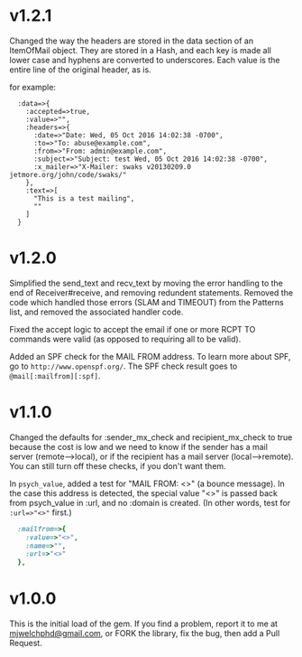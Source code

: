 # v1.2.1
Changed the way the headers are stored in the data section of an ItemOfMail object. They are stored in a Hash, and each key is 
made all lower case and hyphens are converted to underscores. Each value is the entire line of the original header, as is.

for example:

```text
  :data=>{
    :accepted=>true,
    :value=>"",
    :headers=>{
      :date=>"Date: Wed, 05 Oct 2016 14:02:38 -0700",
      :to=>"To: abuse@example.com",
      :from=>"From: admin@example.com",
      :subject=>"Subject: test Wed, 05 Oct 2016 14:02:38 -0700",
      :x_mailer=>"X-Mailer: swaks v20130209.0 jetmore.org/john/code/swaks/"
    },
    :text=>[
      "This is a test mailing",
      ""
    ]
  }
```

# v1.2.0
Simplified the send_text and recv_text by moving the error handling to the end of Receiver#receive, and removing redundent statements. Removed the code which handled those errors (SLAM and TIMEOUT) from the Patterns list, and removed the associated handler code.

Fixed the accept logic to accept the email if one or more RCPT TO commands were valid (as opposed to requiring all to be valid).

Added an SPF check for the MAIL FROM address. To learn more about SPF, go to `http://www.openspf.org/`. The SPF check result goes to `@mail[:mailfrom][:spf]`.

# v1.1.0
Changed the defaults for :sender_mx_check and recipient_mx_check to true because the cost is low and we need to know if the sender has a mail server (remote-->local), or if the recipient has a mail server (local-->remote). You can still turn off these checks, if you don't want them.

In `psych_value`, added a test for "MAIL FROM: <>" (a bounce message). In the case this address is detected, the special value "<>" is passed back from psych_value in :url, and no :domain is created. (In other words, test for `:url=>"<>"` first.)

````ruby
  :mailfrom=>{
    :value=>"<>",
    :name=>"",
    :url=>"<>"
  },
````

# v1.0.0
This is the initial load of the gem. If you find a problem, report it to me at mjwelchphd@gmail.com, or FORK the library, fix the bug, then add a Pull Request.
